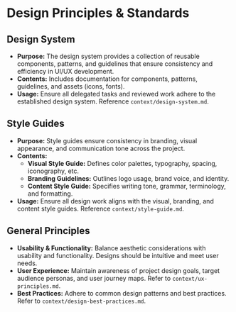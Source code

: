 # Design Principles & Standards

## Design System

*   **Purpose:** The design system provides a collection of reusable components, patterns, and guidelines that ensure consistency and efficiency in UI/UX development.
*   **Contents:** Includes documentation for components, patterns, guidelines, and assets (icons, fonts).
*   **Usage:** Ensure all delegated tasks and reviewed work adhere to the established design system. Reference `context/design-system.md`.

## Style Guides

*   **Purpose:** Style guides ensure consistency in branding, visual appearance, and communication tone across the project.
*   **Contents:**
    *   **Visual Style Guide:** Defines color palettes, typography, spacing, iconography, etc.
    *   **Branding Guidelines:** Outlines logo usage, brand voice, and identity.
    *   **Content Style Guide:** Specifies writing tone, grammar, terminology, and formatting.
*   **Usage:** Ensure all design work aligns with the visual, branding, and content style guides. Reference `context/style-guide.md`.

## General Principles

*   **Usability & Functionality:** Balance aesthetic considerations with usability and functionality. Designs should be intuitive and meet user needs.
*   **User Experience:** Maintain awareness of project design goals, target audience personas, and user journey maps. Refer to `context/ux-principles.md`.
*   **Best Practices:** Adhere to common design patterns and best practices. Refer to `context/design-best-practices.md`.
